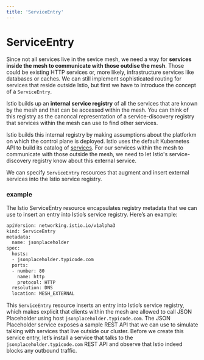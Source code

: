 ```yaml
---
title: 'ServiceEntry'
---
```

# ServiceEntry

Since not all services live in the sevice mesh, we need a way for **services inside the mesh to communicate with those outdise the mesh**. Those could be existing HTTP services or, more likely, infrastructure services like databases or caches. We can still implement sophisticated routing for services that reside outside Istio, but first we have to introduce the concept of a `ServiceEntry`.

Istio builds up an **internal service registry** of all the services that are known by the mesh and that can be accessed within the mesh. You can think of this registry as the canoncal representation of a service-discovery registry that services within the mesh can use to find other services.

Istio builds this internal registry by making assumptions about the platforkm on which the control plane is deployed. Istio uses the default Kubernetes API to build its catalog of [services](https://kubernetes.io/docs/concepts/services-networking/service). For our services within the mesh to communicate with those outside the mesh, we need to let Istio's service-discovery registry know about this external service.

We can specify `ServiceEntry` resources that augment and insert external services into the Istio service registry.

### example

The Istio ServiceEntry resource encapsulates registry metadata that we can use to insert an entry into Istio’s service registry. Here’s an example:

```bash
apiVersion: networking.istio.io/v1alpha3
kind: ServiceEntry
metadata:
  name: jsonplaceholder
spec:
  hosts:
  - jsonplaceholder.typicode.com
  ports:
  - number: 80
    name: http
    protocol: HTTP
  resolution: DNS
  location: MESH_EXTERNAL
```

This `ServiceEntry` resource inserts an entry into Istio’s service registry, which makes explicit that clients within the mesh are allowed to call JSON Placeholder using host `jsonplaceholder.typicode.com`. The JSON Placeholder service exposes a sample REST API that we can use to simulate talking with services that live outside our cluster. Before we create this service entry, let’s install a service that talks to the `jsonplaceholder.typicode.com` REST API and observe that Istio indeed blocks any outbound traffic.